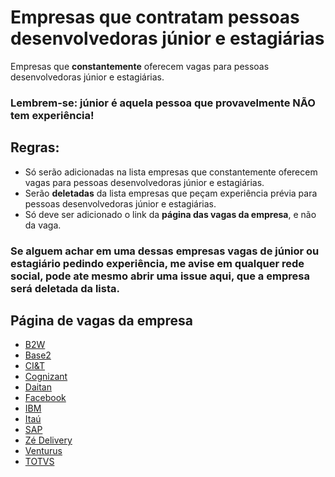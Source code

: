 # Empresas que contratam pessoas desenvolvedoras júnior e estagiárias

Empresas que **constantemente** oferecem vagas para pessoas desenvolvedoras júnior e estagiárias.

### Lembrem-se: júnior é aquela pessoa que provavelmente NÃO tem experiência!

## Regras:
- Só serão adicionadas na lista empresas que constantemente oferecem vagas para pessoas desenvolvedoras júnior e estagiárias.
- Serão **deletadas** da lista empresas que peçam experiência prévia para pessoas desenvolvedoras júnior e estagiárias.
- Só deve ser adicionado o link da **página das vagas da empresa**, e não da vaga.

### Se alguem achar em uma dessas empresas vagas de júnior ou estagiário pedindo experiência, me avise em qualquer rede social, pode ate mesmo abrir uma issue aqui, que a empresa será deletada da lista.

## Página de vagas da empresa

- [B2W](https://carreiras.b2w.io/)
- [Base2](https://jobs.solides.com/base2)
- [CI&T](https://br.ciandt.com/carreiras/programa-de-estagio-next-gen)
- [Cognizant](https://careers.cognizant.com/br/pt)
- [Daitan](https://careers-br.daitan.com/pt/vagas/)
- [Facebook](https://fbestagio2021.splashthat.com/)
- [IBM](https://www.ibm.com/br-pt/employment/entrylevel/)
- [Itaú](https://trabalheconosco.vagas.com.br/itauunibanco/oportunidades)
- [SAP](https://www.sap.com/brazil/about/careers.html)
- [Zé Delivery](https://zedelivery.gupy.io/)
- [Venturus](https://jobs.kenoby.com/venturus/)
- [TOTVS](https://www.totvs.com/trabalhe-conosco/)
